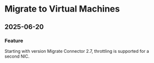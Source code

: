 # Migrate to Virtual Machines

## 2025-06-20

### Feature

Starting with version Migrate Connector 2.7, throttling is supported for a second NIC.

